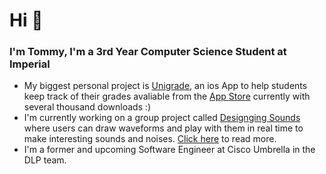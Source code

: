 # Hi 👋

### I'm Tommy, I'm a 3rd Year Computer Science Student at Imperial

- My biggest personal project is [Unigrade](https://github.com/Uni-Grade), an ios App to help students keep track of their grades avaliable from the [App Store](https://apps.apple.com/tt/app/unigrade/id1605243513) currently with several thousand downloads :)
- I'm currently working on a group project called [Designging Sounds](https://github.com/designing-sounds/designing_sounds) where users can draw waveforms and play with them in real time to make interesting sounds and noises. [Click here](https://github.com/designing-sounds/designing_sounds) to read more.
- I'm a former and upcoming Software Engineer at Cisco Umbrella in the DLP team.
